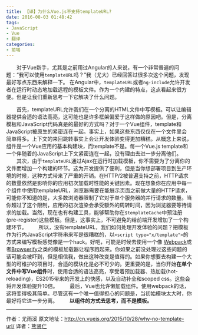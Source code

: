 ```yaml
---
title: 【译】为什么Vue.js不支持templateURL?
date: 2016-08-03 01:48:42
tags:
- JavaScript
- Vue
- 翻译
categories:
- 前端
---
```

　　对于Vue新手，尤其是之前用过Angular的人来说，有一个非常普遍的问题：“我可以使用`templateURL`吗？”我（尤大）已经回答过很多次这个问题，发现最好写点东西来解释一下。
在Angular中，`templateURL`或者`ng-include`允许开发者在运行时动态地加载远程的模板文件。作为一个内建的特点，这点看起来很方便。但是让我们重新思考一下它解决了什么问题。
<!-- more -->
　　首先，templateURL允许我们在一个分离的HTML文件中写模板。可以让编辑器提供合适的语法高亮，这可能也是许多框架偏爱于这样做的原因吧。但是，分离模板和JavaScript代码真是的最好的方式吗？对于一个Vue组件，template和JavaScript被原生的紧密连在一起。事实上，如果这些东西仅仅在一个文件里会简单得多。上下文的来回跳转事实上会让开发体验变得更加糟糕。从概念上来说，组件是一个Vue应用的基本构建块，而template不是。每一个Vue.js template和一个伴随着的JavaScript上下文紧密连在一起，没有理由去进一步分离他们。
　　其次，由于`templateURL`通过Ajax在运行时加载模板，你不需要为了分离你的文件而增加一个构建的环节。这为开发提供了便利，但是当你想部署项目到生产环境的时候，这种方式带来了严重的开销。在HTTP/2被普遍支持之前，HTTP请求的数量依然是影响你的应用初次加载时性能的关键因素。现在想象你在应用中每一个组件中使用templateURL，浏览器需要在能展示页面之前做大量的HTTP请求，可能你不知道的是，大多数浏览器限制了它对于单个服务器的并行请求的数量。当你超过了这个限制，应用的初次渲染会承受额外的周转时间，因为浏览器要等待请求的加载。当然，现在也有构建工具，能够帮助你在`$templateCache`中预注册(pre-register)这些模板。但是，这事实上，不可避免的给前端开发增加了一个构建环节。
　　所以，没有templateURL，我们如何处理开发体验的问题？把模板作为行内JavaScript字符串来写是很糟糕的，以`<script type="x/template">`的方式来编写模板感觉像是一个hack。好吧，可能是时候去使用一个像 [Webpack](http://webpack.github.io/)或者[Browserify](http://browserify.org/)之类的模板加载器让程序跑起来。你如果之前没处理过这些问题的话可能会被吓到，但是相信我，做出这种改变是值得的。如果你想要去构建一个大型的可维护的项目时，合适的模块化是必不可少的。更重要的是，当你开始**在单个文件中写Vue组件**时，使用合适的语法高亮，享受着预加载器、热加载(hot-reloading)，ES2015带来的开发上的快感，以及自动补全和scoped css。这些会将开发体验提升10倍。
　　最后，Vue也允许懒加载组件。使用webpack的话，这将变得极其简单。尽管这有一个唯一值得担心的问题是，当初始模块太大时，你最好将它进一步分离。
　　**以组件的方式去思考，而不是模板。**

---------
作者：尤雨溪
原文地址：http://cn.vuejs.org/2015/10/28/why-no-template-url/
译者：[熊贤仁](http://voidman.xyz)
